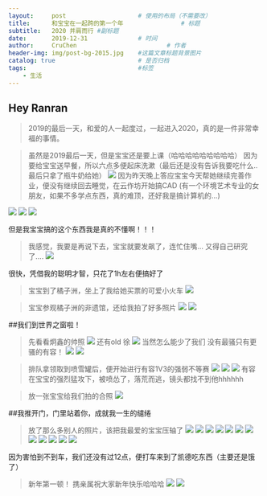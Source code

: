 ```yaml
---
layout:     post   				    # 使用的布局（不需要改）
title:      和宝宝在一起跨的第一个年 				# 标题 
subtitle:   2020 并肩而行 #副标题
date:       2019-12-31 				# 时间
author:     CruChen 						# 作者
header-img: img/post-bg-2015.jpg 	#这篇文章标题背景图片
catalog: true 						# 是否归档
tags:								#标签
    - 生活
---
```


## Hey Ranran
>2019的最后一天，和爱的人一起度过，一起进入2020，真的是一件非常幸福的事情。

>虽然是2019最后一天，但是宝宝还是要上课（哈哈哈哈哈哈哈哈哈）
因为要给宝宝送早餐，所以六点多便起床洗漱（最后还是没有告诉我要吃什么..最后只拿了瓶牛奶给她）
![](http://i1.fuimg.com/709473/8faa01b26870512d.jpg)
>因为昨天晚上答应宝宝今天帮她继续完善作业，便没有继续回去睡觉，在云作坊开始搞CAD
(有一个环境艺术专业的女朋友，如果不多学点东西，真的难顶，还好我是搞计算机的...)

![](http://i1.fuimg.com/709473/9b2aae8d5dc6ca14.jpg)
![](http://i1.fuimg.com/709473/99962d9a74ec09df.jpg)
![](http://i1.fuimg.com/709473/258e2d9ebbbaf238.jpg)

但是我宝宝搞的这个东西我是真的不懂啊！！！
>我感觉，我要是再说下去，宝宝就要发飙了，连忙住嘴... 
又得自己研究了....
![](http://i1.fuimg.com/709473/1969524f7e95c898.jpg)

很快，凭借我的聪明才智，只花了1h左右便搞好了

>宝宝到了橘子洲，坐上了我给她买票的可爱小火车
![](http://i1.fuimg.com/709473/24724287268682ef.jpg)

>宝宝参观橘子洲的非遗馆，还给我拍了好多照片
![](http://i1.fuimg.com/709473/6b26415dda93e97a.jpg)
![](http://i1.fuimg.com/709473/db6f28e640a8668f.jpg)


##我们到世界之窗啦！

>先看看炯鑫的帅照
![](http://i1.fuimg.com/709473/1caf9d53dd2689cf.jpg)
还有old 徐
![](http://i1.fuimg.com/709473/163e50553b4e4bd5.jpg)
当然怎么能少了我们 没有最骚只有更骚的有容！
![](http://i1.fuimg.com/709473/61ae85124d8bcae3.jpg)
![](http://i1.fuimg.com/709473/6b31cae5aa88c2e7.jpg)

>排队拿领取到喷雪罐后，便开始进行有容1V3的强弱不等赛
![](http://i1.fuimg.com/709473/72c7495dedd66b41.jpg)
![](http://i1.fuimg.com/709473/7c7ff8416ac9d978.jpg)
![](http://i1.fuimg.com/709473/ff78f52bc33582d0.jpg)
 有容在宝宝的强烈猛攻下，被喷怂了，落荒而逃，镜头都找不到他hhhhhh

>放一张宝宝给我们拍的合照
![](http://i1.fuimg.com/709473/d5251974ccafb391.jpg)

##我推开门，门里站着你，成就我一生的缱绻

>放了那么多别人的照片，该把我最爱的宝宝压轴了
![](http://i1.fuimg.com/709473/950ce14c3ce9fd3e.jpg)
![](http://i1.fuimg.com/709473/5308494afadef8e0.jpg)
![](http://i1.fuimg.com/709473/03bbbb0e7231a277.jpg)
![](http://i1.fuimg.com/709473/1163788d624f06c8.jpg)
![](http://i1.fuimg.com/709473/04940ed65b9df381.jpg)
![](http://i1.fuimg.com/709473/30f050e5e78cca07.jpg)
![](http://i1.fuimg.com/709473/d3c1009e9eb36cda.jpg)
![](http://i1.fuimg.com/709473/6a1e05660e536ded.jpg)
![](http://i1.fuimg.com/709473/63e4e8f6cd12879f.jpg)
![](http://i1.fuimg.com/709473/a13babaaccb0b0c1.jpg)
![](http://i1.fuimg.com/709473/7a688b4b527813cd.jpg)
![](http://i1.fuimg.com/709473/ec3a4ccb9b68bbc1.jpg)

因为害怕到不到车，我们还没有过12点，便打车来到了凯德吃东西（主要还是饿了）
>新年第一顿！ 携亲属祝大家新年快乐哈哈哈
![](http://i1.fuimg.com/709473/c6bb9e083fefa666.jpg)
![](http://i1.fuimg.com/709473/ea96961a49ae0e6d.jpg)
